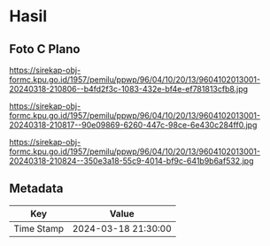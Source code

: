 # Hasil

## Foto C Plano

https://sirekap-obj-formc.kpu.go.id/1957/pemilu/ppwp/96/04/10/20/13/9604102013001-20240318-210806--b4fd2f3c-1083-432e-bf4e-ef781813cfb8.jpg

https://sirekap-obj-formc.kpu.go.id/1957/pemilu/ppwp/96/04/10/20/13/9604102013001-20240318-210817--90e09869-6260-447c-98ce-6e430c284ff0.jpg

https://sirekap-obj-formc.kpu.go.id/1957/pemilu/ppwp/96/04/10/20/13/9604102013001-20240318-210824--350e3a18-55c9-4014-bf9c-641b9b6af532.jpg


## Metadata

| Key        | Value               |
| ---------- | ------------------- |
| Time Stamp | 2024-03-18 21:30:00 |



